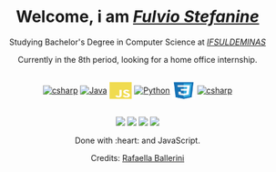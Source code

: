 <div>
  <h1 align="center">Welcome, i am <a href="https://fustsiju.github.io/devfustsiju/"><i>Fulvio Stefanine</i></a></h1>
  <p align="center">Studying Bachelor's Degree in Computer Science at  <a href="https://portal.pas.ifsuldeminas.edu.br"><i>IFSULDEMINAS</i></a>
  <br>
  <p align="center">Currently in the 8th period, looking for a home office internship.</h2>
</div>

<div align="center" valign="top"><br>
  <a href="https://github.com/stars/fustsiju/lists/c#"><img align="center" alt="csharp" height="30" width="40" src="https://cdn.jsdelivr.net/gh/devicons/devicon@latest/icons/csharp/csharp-original.svg"></a>
  <a href="https://github.com/stars/fustsiju/lists/java"><img align="center" alt="Java" height="30" width="40" src="https://raw.githubusercontent.com/jmnote/z-icons/master/svg/java.svg"></a>
  <a href="https://github.com/stars/fustsiju/lists/javascript"><img align="center" alt="Js" height="30" width="40" src="https://raw.githubusercontent.com/devicons/devicon/master/icons/javascript/javascript-plain.svg"></a>
  <a href="https://github.com/stars/fustsiju/lists/python"><img align="center" alt="Python" height="30" width="40" src="https://cdn.jsdelivr.net/gh/devicons/devicon/icons/python/python-original-wordmark.svg"></a>
  <a href="https://github.com/stars/fustsiju/lists/css3"><img align="center" alt="CSS" height="30" width="40" src="https://raw.githubusercontent.com/devicons/devicon/master/icons/css3/css3-original.svg"></a>
  <a href="https://github.com/fustsiju/Exerc-cios-C---Segundo-bimestre-BCC"><img align="center" alt="csharp" height="30" width="40" src="https://cdn.jsdelivr.net/gh/devicons/devicon@latest/icons/c/c-original.svg"></a>
          
</div>

<br>

<div align="center">
 
  <a href="https://www.instagram.com/fustsiju/" target="_blank"><img src="https://img.shields.io/badge/-Instagram-%23E4405F?style=for-the-badge&logo=instagram&logoColor=white" target="_blank"></a>
  <a href="https://www.linkedin.com/in/fustsiju/" target="_blank"><img src="https://img.shields.io/badge/-LinkedIn-%230077B5?style=for-the-badge&logo=linkedin&logoColor=white" target="_blank"></a> 
  <a href="mailto:fulviost@gmail.com"><img src="https://img.shields.io/badge/Gmail-D14836?style=for-the-badge&logo=gmail&logoColor=white" target="_blank"></a>
   <a href="https://cssbattle.dev/player/fustsiju"><img src="https://img.shields.io/badge/CSS%20BATTLE-yellow?&style=for-the-badge&logo=css3&logoColor=white" target="_blank"></a>
</div>

<div align="center">
  

</div>

<div align="center">
  <p>Done with :heart: and JavaScript.</p>
  <p>Credits: <a href="https://github.com/rafaballerini">Rafaella Ballerini</a></p>
</div>
